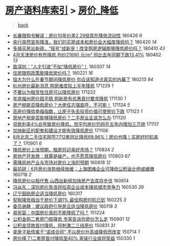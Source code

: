 [房产语料库索引](../../README.md)  > [房价_降低](房价_降低.md)
====
> [back](../README.md)

- [长春限购令解读：房价10年价差2.29倍意在降低流动性](http://jkwz.applinzi.com/ittc/7096251505663542282.html#%E9%95%BF%E6%98%A5%E9%99%90%E8%B4%AD%E4%BB%A4%E8%A7%A3%E8%AF%BB%EF%BC%9A%E6%88%BF%E4%BB%B710%E5%B9%B4%E4%BB%B7%E5%B7%AE2.29%E5%80%8D%E6%84%8F%E5%9C%A8%E9%99%8D%E4%BD%8E%E6%B5%81%E5%8A%A8%E6%80%A7) 180426 *6* 
- [央行突然宣布降准，我们的买房成本和房价会大幅度降低吗？](http://jkwz.applinzi.com/ittc/7094197767130055697.html#%E5%A4%AE%E8%A1%8C%E7%AA%81%E7%84%B6%E5%AE%A3%E5%B8%83%E9%99%8D%E5%87%86%EF%BC%8C%E6%88%91%E4%BB%AC%E7%9A%84%E4%B9%B0%E6%88%BF%E6%88%90%E6%9C%AC%E5%92%8C%E6%88%BF%E4%BB%B7%E4%BC%9A%E5%A4%A7%E5%B9%85%E5%BA%A6%E9%99%8D%E4%BD%8E%E5%90%97%EF%BC%9F) 180420 *14* 
- [多城买房出新政，“摇号”成新宠！改变购房逻辑能够降低房价吗？](http://jkwz.applinzi.com/ittc/7090128777978053639.html#%E5%A4%9A%E5%9F%8E%E4%B9%B0%E6%88%BF%E5%87%BA%E6%96%B0%E6%94%BF%EF%BC%8C%E2%80%9C%E6%91%87%E5%8F%B7%E2%80%9D%E6%88%90%E6%96%B0%E5%AE%A0%EF%BC%81%E6%94%B9%E5%8F%98%E8%B4%AD%E6%88%BF%E9%80%BB%E8%BE%91%E8%83%BD%E5%A4%9F%E9%99%8D%E4%BD%8E%E6%88%BF%E4%BB%B7%E5%90%97%EF%BC%9F) 180410 *43* 
- [4月天津房价有所降低 均价21690 元/m²  同比去年同期下跌13.41%](http://jkwz.applinzi.com/ittc/7087419721559573520.html#4%E6%9C%88%E5%A4%A9%E6%B4%A5%E6%88%BF%E4%BB%B7%E6%9C%89%E6%89%80%E9%99%8D%E4%BD%8E+%E5%9D%87%E4%BB%B721690+%E5%85%83%2Fm%C2%B2++%E5%90%8C%E6%AF%94%E5%8E%BB%E5%B9%B4%E5%90%8C%E6%9C%9F%E4%B8%8B%E8%B7%8C13.41%25) 180402 *13* 
- [致深圳：“人才引进”不如“降低房价”！](http://jkwz.applinzi.com/ittc/7077456010380051473.html#%E8%87%B4%E6%B7%B1%E5%9C%B3%EF%BC%9A%E2%80%9C%E4%BA%BA%E6%89%8D%E5%BC%95%E8%BF%9B%E2%80%9D%E4%B8%8D%E5%A6%82%E2%80%9C%E9%99%8D%E4%BD%8E%E6%88%BF%E4%BB%B7%E2%80%9D%EF%BC%81) 180307 *14* 
- [住房限购政策能降低房价吗？](http://jkwz.applinzi.com/ittc/7072533856383403014.html#%E4%BD%8F%E6%88%BF%E9%99%90%E8%B4%AD%E6%94%BF%E7%AD%96%E8%83%BD%E9%99%8D%E4%BD%8E%E6%88%BF%E4%BB%B7%E5%90%97%EF%BC%9F) 180221 *16* 
- [恒大为什么在春节期间降低房价 你应该知道点真实的内幕了](http://jkwz.applinzi.com/ittc/7069526992611705872.html#%E6%81%92%E5%A4%A7%E4%B8%BA%E4%BB%80%E4%B9%88%E5%9C%A8%E6%98%A5%E8%8A%82%E6%9C%9F%E9%97%B4%E9%99%8D%E4%BD%8E%E6%88%BF%E4%BB%B7+%E4%BD%A0%E5%BA%94%E8%AF%A5%E7%9F%A5%E9%81%93%E7%82%B9%E7%9C%9F%E5%AE%9E%E7%9A%84%E5%86%85%E5%B9%95%E4%BA%86) 180213 *94* 
- [杭州房价最新消息 购房难度较上半年降低](http://jkwz.applinzi.com/ittc/7052467313213703184.html#%E6%9D%AD%E5%B7%9E%E6%88%BF%E4%BB%B7%E6%9C%80%E6%96%B0%E6%B6%88%E6%81%AF+%E8%B4%AD%E6%88%BF%E9%9A%BE%E5%BA%A6%E8%BE%83%E4%B8%8A%E5%8D%8A%E5%B9%B4%E9%99%8D%E4%BD%8E) 171229 *1* 
- [不要以为租赁性住房可以降低房价](http://jkwz.applinzi.com/ittc/7049836658352981008.html#%E4%B8%8D%E8%A6%81%E4%BB%A5%E4%B8%BA%E7%A7%9F%E8%B5%81%E6%80%A7%E4%BD%8F%E6%88%BF%E5%8F%AF%E4%BB%A5%E9%99%8D%E4%BD%8E%E6%88%BF%E4%BB%B7) 171222  
- [年底福州房价趋平稳 购新房有优惠首付要求降低](http://jkwz.applinzi.com/ittc/7041650605095912464.html#%E5%B9%B4%E5%BA%95%E7%A6%8F%E5%B7%9E%E6%88%BF%E4%BB%B7%E8%B6%8B%E5%B9%B3%E7%A8%B3+%E8%B4%AD%E6%96%B0%E6%88%BF%E6%9C%89%E4%BC%98%E6%83%A0%E9%A6%96%E4%BB%98%E8%A6%81%E6%B1%82%E9%99%8D%E4%BD%8E) 171130 *1* 
- [房产税能否降低房价？大佬任志强直呼，不可能！](http://jkwz.applinzi.com/ittc/7039137513036334097.html#%E6%88%BF%E4%BA%A7%E7%A8%8E%E8%83%BD%E5%90%A6%E9%99%8D%E4%BD%8E%E6%88%BF%E4%BB%B7%EF%BC%9F%E5%A4%A7%E4%BD%AC%E4%BB%BB%E5%BF%97%E5%BC%BA%E7%9B%B4%E5%91%BC%EF%BC%8C%E4%B8%8D%E5%8F%AF%E8%83%BD%EF%BC%81) 171124 *5* 
- [高房价降低幸福指数，让房子失去投资价值可使房价下跌](http://jkwz.applinzi.com/ittc/7039067395904259088.html#%E9%AB%98%E6%88%BF%E4%BB%B7%E9%99%8D%E4%BD%8E%E5%B9%B8%E7%A6%8F%E6%8C%87%E6%95%B0%EF%BC%8C%E8%AE%A9%E6%88%BF%E5%AD%90%E5%A4%B1%E5%8E%BB%E6%8A%95%E8%B5%84%E4%BB%B7%E5%80%BC%E5%8F%AF%E4%BD%BF%E6%88%BF%E4%BB%B7%E4%B8%8B%E8%B7%8C) 171123 *1* 
- [房地产税是否能够降低房价？二手房业主该怎么办](http://jkwz.applinzi.com/ittc/7038052908204033040.html#%E6%88%BF%E5%9C%B0%E4%BA%A7%E7%A8%8E%E6%98%AF%E5%90%A6%E8%83%BD%E5%A4%9F%E9%99%8D%E4%BD%8E%E6%88%BF%E4%BB%B7%EF%BC%9F%E4%BA%8C%E6%89%8B%E6%88%BF%E4%B8%9A%E4%B8%BB%E8%AF%A5%E6%80%8E%E4%B9%88%E5%8A%9E) 171120  
- [贷款利率4%会导致房价降低，但平均房价仍将在五年内增加三万镑](http://jkwz.applinzi.com/ittc/7036914762041000976.html#%E8%B4%B7%E6%AC%BE%E5%88%A9%E7%8E%874%25%E4%BC%9A%E5%AF%BC%E8%87%B4%E6%88%BF%E4%BB%B7%E9%99%8D%E4%BD%8E%EF%BC%8C%E4%BD%86%E5%B9%B3%E5%9D%87%E6%88%BF%E4%BB%B7%E4%BB%8D%E5%B0%86%E5%9C%A8%E4%BA%94%E5%B9%B4%E5%86%85%E5%A2%9E%E5%8A%A0%E4%B8%89%E4%B8%87%E9%95%91) 171117  
- [加快新区的配套和建设才能有效降低房价](http://jkwz.applinzi.com/ittc/7032858708781040657.html#%E5%8A%A0%E5%BF%AB%E6%96%B0%E5%8C%BA%E7%9A%84%E9%85%8D%E5%A5%97%E5%92%8C%E5%BB%BA%E8%AE%BE%E6%89%8D%E8%83%BD%E6%9C%89%E6%95%88%E9%99%8D%E4%BD%8E%E6%88%BF%E4%BB%B7) 171106  
- [8月北京二手住宅网签7712套同比降低69.96%！房价也降！买房好时机来了？](http://jkwz.applinzi.com/ittc/7008282524357493776.html#8%E6%9C%88%E5%8C%97%E4%BA%AC%E4%BA%8C%E6%89%8B%E4%BD%8F%E5%AE%85%E7%BD%91%E7%AD%BE7712%E5%A5%97%E5%90%8C%E6%AF%94%E9%99%8D%E4%BD%8E69.96%25%EF%BC%81%E6%88%BF%E4%BB%B7%E4%B9%9F%E9%99%8D%EF%BC%81%E4%B9%B0%E6%88%BF%E5%A5%BD%E6%97%B6%E6%9C%BA%E6%9D%A5%E4%BA%86%EF%BC%9F) 170901 *6* 
- [降低房价上涨预期，租房将迎来好市场？](http://jkwz.applinzi.com/ittc/7005325105847338000.html#%E9%99%8D%E4%BD%8E%E6%88%BF%E4%BB%B7%E4%B8%8A%E6%B6%A8%E9%A2%84%E6%9C%9F%EF%BC%8C%E7%A7%9F%E6%88%BF%E5%B0%86%E8%BF%8E%E6%9D%A5%E5%A5%BD%E5%B8%82%E5%9C%BA%EF%BC%9F) 170824 *2* 
- [房地产开发商：就算是破产，也不愿意降低房价](http://jkwz.applinzi.com/ittc/6997599473700963345.html#%E6%88%BF%E5%9C%B0%E4%BA%A7%E5%BC%80%E5%8F%91%E5%95%86%EF%BC%9A%E5%B0%B1%E7%AE%97%E6%98%AF%E7%A0%B4%E4%BA%A7%EF%BC%8C%E4%B9%9F%E4%B8%8D%E6%84%BF%E6%84%8F%E9%99%8D%E4%BD%8E%E6%88%BF%E4%BB%B7) 170803 *67* 
- [需降低地产业与市场对房价上涨的预期](http://jkwz.applinzi.com/ittc/6867592197356127236.html#%E9%9C%80%E9%99%8D%E4%BD%8E%E5%9C%B0%E4%BA%A7%E4%B8%9A%E4%B8%8E%E5%B8%82%E5%9C%BA%E5%AF%B9%E6%88%BF%E4%BB%B7%E4%B8%8A%E6%B6%A8%E7%9A%84%E9%A2%84%E6%9C%9F) 160818 *12* 
- [最前研｜6月房价涨势继续放缓；上海困难企业可降低公积金比例或缓缴](http://jkwz.applinzi.com/ittc/6856263899166540804.html#%E6%9C%80%E5%89%8D%E7%A0%94%EF%BD%9C6%E6%9C%88%E6%88%BF%E4%BB%B7%E6%B6%A8%E5%8A%BF%E7%BB%A7%E7%BB%AD%E6%94%BE%E7%BC%93%EF%BC%9B%E4%B8%8A%E6%B5%B7%E5%9B%B0%E9%9A%BE%E4%BC%81%E4%B8%9A%E5%8F%AF%E9%99%8D%E4%BD%8E%E5%85%AC%E7%A7%AF%E9%87%91%E6%AF%94%E4%BE%8B%E6%88%96%E7%BC%93%E7%BC%B4) 160718 *2* 
- [降低房价以租代售 山西出新规加快房产去库存步伐](http://jkwz.applinzi.com/ittc/6843630832602055684.html#%E9%99%8D%E4%BD%8E%E6%88%BF%E4%BB%B7%E4%BB%A5%E7%A7%9F%E4%BB%A3%E5%94%AE+%E5%B1%B1%E8%A5%BF%E5%87%BA%E6%96%B0%E8%A7%84%E5%8A%A0%E5%BF%AB%E6%88%BF%E4%BA%A7%E5%8E%BB%E5%BA%93%E5%AD%98%E6%AD%A5%E4%BC%90) 160614  
- [冯焱东：深圳房价急涨将拉高企业成本降低城市竞争力](http://jkwz.applinzi.com/ittc/6837814319441773573.html#%E5%86%AF%E7%84%B1%E4%B8%9C%EF%BC%9A%E6%B7%B1%E5%9C%B3%E6%88%BF%E4%BB%B7%E6%80%A5%E6%B6%A8%E5%B0%86%E6%8B%89%E9%AB%98%E4%BC%81%E4%B8%9A%E6%88%90%E6%9C%AC%E9%99%8D%E4%BD%8E%E5%9F%8E%E5%B8%82%E7%AB%9E%E4%BA%89%E5%8A%9B) 160530 *26* 
- [辽宁鼓励房企适当降低房价](http://jkwz.applinzi.com/ittc/6810564051750880261.html#%E8%BE%BD%E5%AE%81%E9%BC%93%E5%8A%B1%E6%88%BF%E4%BC%81%E9%80%82%E5%BD%93%E9%99%8D%E4%BD%8E%E6%88%BF%E4%BB%B7) 160317  
- [契税降低相当于房价下调1%  最佳购房时机已到](http://jkwz.applinzi.com/ittc/6802413672731247621.html#%E5%A5%91%E7%A8%8E%E9%99%8D%E4%BD%8E%E7%9B%B8%E5%BD%93%E4%BA%8E%E6%88%BF%E4%BB%B7%E4%B8%8B%E8%B0%831%25++%E6%9C%80%E4%BD%B3%E8%B4%AD%E6%88%BF%E6%97%B6%E6%9C%BA%E5%B7%B2%E5%88%B0) 160225 *3* 
- [委员谢静：建议政府引导房企适当降低房价](http://jkwz.applinzi.com/ittc/6788753530676577285.html#%E5%A7%94%E5%91%98%E8%B0%A2%E9%9D%99%EF%BC%9A%E5%BB%BA%E8%AE%AE%E6%94%BF%E5%BA%9C%E5%BC%95%E5%AF%BC%E6%88%BF%E4%BC%81%E9%80%82%E5%BD%93%E9%99%8D%E4%BD%8E%E6%88%BF%E4%BB%B7) 160118 *3* 
- [易宪容：中国房价真的不能降低了吗？](http://jkwz.applinzi.com/ittc/6779416677028725765.html#%E6%98%93%E5%AE%AA%E5%AE%B9%EF%BC%9A%E4%B8%AD%E5%9B%BD%E6%88%BF%E4%BB%B7%E7%9C%9F%E7%9A%84%E4%B8%8D%E8%83%BD%E9%99%8D%E4%BD%8E%E4%BA%86%E5%90%97%EF%BC%9F) 151224  
- [公积金购二套房门槛降低 专家告诉你房价怎么走](http://jkwz.applinzi.com/ittc/6736833135405483012.html#%E5%85%AC%E7%A7%AF%E9%87%91%E8%B4%AD%E4%BA%8C%E5%A5%97%E6%88%BF%E9%97%A8%E6%A7%9B%E9%99%8D%E4%BD%8E+%E4%B8%93%E5%AE%B6%E5%91%8A%E8%AF%89%E4%BD%A0%E6%88%BF%E4%BB%B7%E6%80%8E%E4%B9%88%E8%B5%B0) 150901 *12* 
- [公积金贷款首付降低，将刺激二三线房价](http://jkwz.applinzi.com/ittc/6736797839365211140.html#%E5%85%AC%E7%A7%AF%E9%87%91%E8%B4%B7%E6%AC%BE%E9%A6%96%E4%BB%98%E9%99%8D%E4%BD%8E%EF%BC%8C%E5%B0%86%E5%88%BA%E6%BF%80%E4%BA%8C%E4%B8%89%E7%BA%BF%E6%88%BF%E4%BB%B7) 150831 *31* 
- [拿房子抵债属于“诺成合同” 不以房价升高或降低而改变](http://jkwz.applinzi.com/ittc/547650614637960137.html#%E6%8B%BF%E6%88%BF%E5%AD%90%E6%8A%B5%E5%80%BA%E5%B1%9E%E4%BA%8E%E2%80%9C%E8%AF%BA%E6%88%90%E5%90%88%E5%90%8C%E2%80%9D+%E4%B8%8D%E4%BB%A5%E6%88%BF%E4%BB%B7%E5%8D%87%E9%AB%98%E6%88%96%E9%99%8D%E4%BD%8E%E8%80%8C%E6%94%B9%E5%8F%98) 150714 *1* 
- [房价降了!二套房首付降低至40% 家装行业或将受益](http://jkwz.applinzi.com/ittc/547650611400878084.html#%E6%88%BF%E4%BB%B7%E9%99%8D%E4%BA%86%21%E4%BA%8C%E5%A5%97%E6%88%BF%E9%A6%96%E4%BB%98%E9%99%8D%E4%BD%8E%E8%87%B340%25+%E5%AE%B6%E8%A3%85%E8%A1%8C%E4%B8%9A%E6%88%96%E5%B0%86%E5%8F%97%E7%9B%8A) 150330 *1* 
